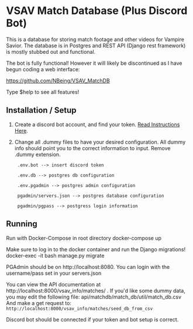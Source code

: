 # VSAV Match Database (Plus Discord Bot)

This is a database for storing match footage and other videos for Vampire Savior.
The database is in Postgres and REST API (Django rest framework) is mostly stubbed out and functional.

The bot is fully functional! However it will likely be discontinued as I have begun coding a web interface:

https://github.com/NBeing/VSAV_MatchDB


Type $help to see all features!

## Installation / Setup

1) Create a discord bot account, and find your token. [Read Instructions Here](https://www.freecodecamp.org/news/create-a-discord-bot-with-python/).

2) Change all .dummy files to have your desired configuration. All dummy info should point you to the correct information to input. Remove .dummy extension.

		.env.bot --> insert discord token

		.env.db --> postgres db configuration

		.env.pgadmin --> postgres admin configuration

		pgadmin/servers.json --> postgres database configuration

		pgadmin/pgpass --> postgress login information

## Running
Run with Docker-Compose in root directory
	docker-compose up

Make sure to log in to the docker container and run the Django migrations!
		docker-exec -it <containername> bash 
		manage.py migrate

PGAdmin should be on http://localhost:8080. You can login with the username/pass set in your servers.json

You can view the API documentation at http://localhost:8000/vsav_info/matches/ .
If you'd like some dummy data, you may edit the following file:
		api/matchdb/match_db/util/match_db.csv
And make a get request to:
`http://localhost:8000/vsav_info/matches/seed_db_from_csv`

Discord bot should be connected if your token and bot setup is correct.
